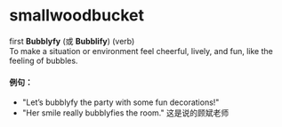 # smallwoodbucket
first
**Bubblyfy** (或 **Bubblify**) (verb)  
To make a situation or environment feel cheerful, lively, and fun, like the feeling of bubbles.

#### 例句：

- "Let’s bubblyfy the party with some fun decorations!"
- "Her smile really bubblyfies the room."
 这是说的顾斌老师
 